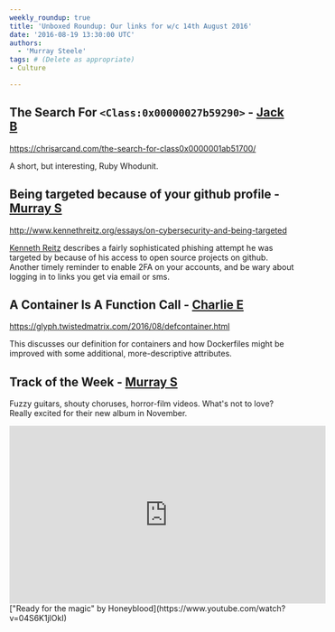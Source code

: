 ```yaml
---
weekly_roundup: true
title: 'Unboxed Roundup: Our links for w/c 14th August 2016'
date: '2016-08-19 13:30:00 UTC'
authors:
  - 'Murray Steele'
tags: # (Delete as appropriate)
- Culture

---
```


## The Search For `<Class:0x00000027b59290>` - [Jack B](/people#jack-bracewell)

https://chrisarcand.com/the-search-for-class0x0000001ab51700/

A short, but interesting, Ruby Whodunit.

## Being targeted because of your github profile - [Murray S](/people#murray-steele)

http://www.kennethreitz.org/essays/on-cybersecurity-and-being-targeted

[Kenneth Reitz](http://www.kennethreitz.org/) describes a fairly sophisticated phishing attempt he was targeted by because of his access to open source projects on github.  Another timely reminder to enable 2FA on your accounts, and be wary about logging in to links you get via email or sms.

## A Container Is A Function Call - [Charlie E](/people#charlie-egan)

https://glyph.twistedmatrix.com/2016/08/defcontainer.html

This discusses our definition for containers and how Dockerfiles might be improved with some additional, more-descriptive attributes.

## Track of the Week - [Murray S](/people#murray-steele)

Fuzzy guitars, shouty choruses, horror-film videos.  What's not to love?  Really excited for their new album in November.

<iframe width="560" height="315" src="https://www.youtube.com/embed/04S6K1jlOkI" frameborder="0" allowfullscreen></iframe>
["Ready for the magic" by Honeyblood](https://www.youtube.com/watch?v=04S6K1jlOkI)
